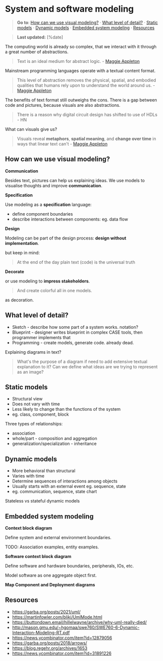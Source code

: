 System and software modeling
============================

> **Go to**: [How can we use visual modeling?] · [What level of detail?]
> · [Static models] · [Dynamic models] · [Embedded system modeling] ·
> [Resources]

> **Last updated:** [%date]

The computing world is already so complex, that we interact with it
through a great number of abstractions.

> Text is an ideal medium for abstract logic. - [Maggie Appleton]

Mainstream programming languages operate with a textual content format.

> This level of abstraction removes the physical, spatial, and embodied
> qualities that humans rely upon to understand the world around us. -
> [Maggie Appleton]

The benefits of text format still outweighs the cons. There is a
gap between code and pictures, because visuals are also abstractions.

> There is a reason why digital circuit design has shifted to use of
> HDLs - HN

What can visuals give us?

> Visuals reveal **metaphors**, **spatial meaning**, and **change over
> time** in ways that linear text can't - [Maggie Appleton]

How can we use visual modeling?
-------------------------------

**Communication**

Besides text, pictures can help us explaining ideas. We use models to
visualise thoughts and improve **communication**.

**Specification**

Use modeling as a **specification** language:

-   define component boundaries
-   describe interactions between components: eg. data flow

**Design**

Modeling can be part of the design process: **design without
implementation**.

but keep in mind:

> At the end of the day plain text (code) is the universal truth

**Decorate**

or use modeling to **impress stakeholders**.

> And create colorful all in one models.

as decoration.

What level of detail?
---------------------

-   Sketch - describe how some part of a system works. notation?
-   Blueprint - designer writes blueprint in complex CASE tools, then
    programmer implements that
-   Programming - create models, generate code. already dead.

Explaining diagrams in text?

> What's the purpose of a diagram if need to add extensive textual
> explanation to it? Can we define what ideas are we trying to represent
> as an image?

Static models
-------------

-   Structural view
-   Does not vary with time
-   Less likely to change than the functions of the system
-   eg. class, component, block

Three types of relationships:

-   association
-   whole/part - composition and aggregation
-   generalization/specialization - inheritance

Dynamic models
--------------

-   More behavioral than structural
-   Varies with time
-   Determine sequences of interactions among objects
-   Usually starts with an external event eg. sequence, state
-   eg. communication, sequence, state chart

Stateless vs stateful dynamic models

Embedded system modeling
------------------------

**Context block diagram**

Define system and external environment boundaries.

TODO: Association examples, entity examples.

**Software context block diagram**

Define software and hardware boundaries, peripherals, IOs, etc.

Model software as one aggregate object first.

**Map Component and Deployment diagrams**

Resources
---------

-   [<https://garba.org/posts/2021/uml/>]
-   [<https://martinfowler.com/bliki/UmlMode.html>]
-   [<https://buttondown.email/hillelwayne/archive/why-uml-really-died/>]
-   [<http://mason.gmu.edu/>\~hgomaa/swe760/SWE760-6-Dynamic-Interaction-Modeling-RT.pdf]
-   [<https://news.ycombinator.com/item?id=12879056>]
-   [<https://garba.org/posts/2018/arrows/>]
-   [<https://blog.regehr.org/archives/1653>]
-   [<https://news.ycombinator.com/item?id=31891226>]

  [System and software modeling]: #system-and-software-modeling
  [How can we use visual modeling?]: #how-can-we-use-visual-modeling
  [What level of detail?]: #what-level-of-detail
  [Static models]: #static-models
  [Dynamic models]: #dynamic-models
  [Embedded system modeling]: #embedded-system-modeling
  [Resources]: #resources
  [Maggie Appleton]: https://maggieappleton.com/programming-pictures
  [<https://garba.org/posts/2021/uml/>]: https://garba.org/posts/2021/uml/
  [<https://martinfowler.com/bliki/UmlMode.html>]: https://martinfowler.com/bliki/UmlMode.html
  [<https://buttondown.email/hillelwayne/archive/why-uml-really-died/>]:
    https://buttondown.email/hillelwayne/archive/why-uml-really-died/
  [<http://mason.gmu.edu/>\~hgomaa/swe760/SWE760-6-Dynamic-Interaction-Modeling-RT.pdf]:
    http://mason.gmu.edu/~hgomaa/swe760/SWE760-6-Dynamic-Interaction-Modeling-RT.pdf
  [<https://news.ycombinator.com/item?id=12879056>]: https://news.ycombinator.com/item?id=12879056
  [<https://garba.org/posts/2018/arrows/>]: https://garba.org/posts/2018/arrows/
  [<https://blog.regehr.org/archives/1653>]: https://blog.regehr.org/archives/1653
  [<https://news.ycombinator.com/item?id=31891226>]: https://news.ycombinator.com/item?id=31891226
